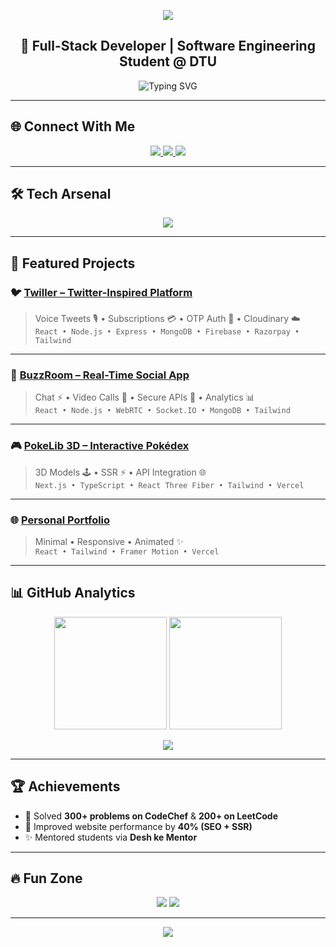 <!-- HEADER BANNER -->
<p align="center">
  <img src="https://capsule-render.vercel.app/api?type=waving&color=0:FF5733,100:6A5ACD&height=120&section=header&text=👋%20Hi%2C%20I'm%20Vedansh%20Pratap%20Singh&fontSize=30&fontAlignY=35&fontColor=ffffff" />
</p>

<!-- INTRO -->
<h2 align="center">🚀 Full-Stack Developer | Software Engineering Student @ DTU</h2>
<p align="center">
  <img src="https://readme-typing-svg.herokuapp.com?font=Fira+Code&weight=500&size=22&pause=1000&color=6A5ACD&center=true&vCenter=true&random=false&width=500&lines=Passionate+about+MERN+%26+Next.js;Building+cool+projects+%F0%9F%9A%80;Exploring+3D+Web+%26+UI%2FUX+Design;Always+learning+new+things+%F0%9F%92%BB" alt="Typing SVG" />
</p>

---

## 🌐 Connect With Me  

<p align="center">
  <a href="https://linkedin.com/in/your-link">
    <img src="https://img.shields.io/badge/LinkedIn-0A66C2?style=for-the-badge&logo=linkedin&logoColor=white"/>
  </a>
  <a href="https://vednashday-portfolio.vercel.app">
    <img src="https://img.shields.io/badge/Portfolio-000000?style=for-the-badge&logo=vercel&logoColor=white"/>
  </a>
  <a href="mailto:vednashpsingh@gmail.com">
    <img src="https://img.shields.io/badge/Email-D14836?style=for-the-badge&logo=gmail&logoColor=white"/>
  </a>
</p>

---

## 🛠️ Tech Arsenal  

<p align="center">
  <img src="https://skillicons.dev/icons?i=react,nextjs,nodejs,express,mongodb,firebase,ts,tailwind,threejs,git,cpp,python,java,mysql,docker" />
</p>

---

## 🚀 Featured Projects  

### 🐦 [Twiller – Twitter-Inspired Platform](https://github.com/vednashday/twiller-v2)  
> Voice Tweets 🎙️ • Subscriptions 💳 • OTP Auth 🔐 • Cloudinary ☁️  
`React • Node.js • Express • MongoDB • Firebase • Razorpay • Tailwind`

---

### 💬 [BuzzRoom – Real-Time Social App](https://github.com/vednashday/Buzzroom)  
> Chat ⚡ • Video Calls 🎥 • Secure APIs 🔐 • Analytics 📊  
`React • Node.js • WebRTC • Socket.IO • MongoDB • Tailwind`

---

### 🎮 [PokeLib 3D – Interactive Pokédex](https://github.com/vednashday/PokeLib_3D)  
> 3D Models 🕹️ • SSR ⚡ • API Integration 🌐  
`Next.js • TypeScript • React Three Fiber • Tailwind • Vercel`

---

### 🌐 [Personal Portfolio](https://github.com/vednashday/portfolio)  
> Minimal • Responsive • Animated ✨  
`React • Tailwind • Framer Motion • Vercel`

---

## 📊 GitHub Analytics  

<p align="center">
  <img src="https://github-readme-stats.vercel.app/api?username=vednashday&show_icons=true&theme=radical&hide_border=true&bg_color=0D1117" height="180"/>
  <img src="https://github-readme-streak-stats.herokuapp.com/?user=vednashday&theme=radical&hide_border=true&background=0D1117" height="180"/>
</p>

<p align="center">
  <img src="https://github-readme-stats.vercel.app/api/top-langs/?username=vednashday&layout=compact&theme=radical&hide_border=true&bg_color=0D1117" />
</p>

---

## 🏆 Achievements  

- 🥇 Solved **300+ problems on CodeChef** & **200+ on LeetCode**  
- 🚀 Improved website performance by **40% (SEO + SSR)**  
- ✨ Mentored students via **Desh ke Mentor**  

---

## 🔥 Fun Zone  

<p align="center">
  <img src="https://komarev.com/ghpvc/?username=vednashday&style=for-the-badge&color=blue" />
  <img src="https://readme-jokes.vercel.app/api?theme=radical" />
</p>

---

<!-- FOOTER BANNER -->
<p align="center">
  <img src="https://capsule-render.vercel.app/api?type=waving&color=0:6A5ACD,100:FF5733&height=100&section=footer"/>
</p>
